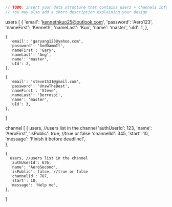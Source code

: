 ```javascript
// TODO: insert your data structure that contains users + channels info here
// You may also add a short description explaining your design
```

users [
    {
      'email': 'kennethkuo25@outlook.com',
      'password': 'Aero123',
      'nameFirst': 'Kenneth',
      'nameLast': 'Kuo',
      'name': 'master',
      'uId': 1,
    },
    
    {
      'email': 'garyang123@yahoo.com',
      'password': 'GodDammIt',
      'nameFirst': 'Gary',
      'nameLast': 'Ang',
      'name': 'master',
      'uId': 2,
    },
    
    {
      'email': 'steve1531@gmail.com',
      'password': 'UnswTheBest',
      'nameFirst': 'Steve',
      'nameLast': 'Berrospi',
      'name': 'master',
      'uId': 3,
    },   
]

channel [
    {
      users, //users list in the channel
      'authUserId': 123,
      'name': 'AeroFirst',
      'isPublic': true, //true or false
      'channelId': 345,
      'start': 10,  
      'message': 'Finish it before deadline!',   
    },
    
    {
      users, //users list in the channel
      'authUserId': 676,
      'name': 'AeroSecond',
      'isPublic': false, //true or false
      'channelId': 787,
      'start': 10,    
      'message': 'Help me',
    },
    
]


